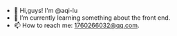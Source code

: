 - 👋 Hi,guys! I'm @aqi-lu
- 🌱 I’m currently learning something about the front end.
- 📫 How to reach me: 1760266032@qq.com.
<!--
**aqi-lu/aqi-lu** is a ✨ _special_ ✨ repository because its `README.md` (this file) appears on your GitHub profile.

Here are some ideas to get you started:

- 🔭 I’m currently working on ...
- 🌱 I’m currently learning ...
- 👯 I’m looking to collaborate on ...
- 🤔 I’m looking for help with ...
- 💬 Ask me about ...
- 📫 How to reach me: ...
- 😄 Pronouns: ...
- ⚡ Fun fact: ...
-->
